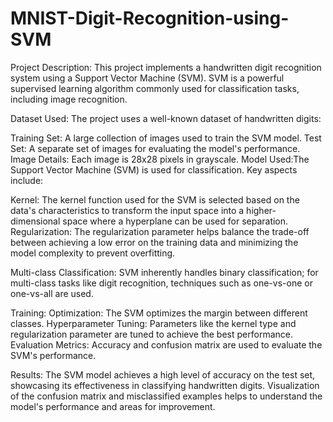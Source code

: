 # MNIST-Digit-Recognition-using-SVM
Project Description:
This project implements a handwritten digit recognition system using a Support Vector Machine (SVM). SVM is a powerful supervised learning algorithm commonly used for classification tasks, including image recognition.

Dataset Used:
The project uses a well-known dataset of handwritten digits:

Training Set: A large collection of images used to train the SVM model.
Test Set: A separate set of images for evaluating the model's performance.
Image Details: Each image is 28x28 pixels in grayscale.
Model Used:The Support Vector Machine (SVM) is used for classification. Key aspects include:

Kernel: The kernel function used for the SVM is selected based on the data's characteristics to transform the input space into a higher-dimensional space where a hyperplane can be used for separation.
Regularization: The regularization parameter helps balance the trade-off between achieving a low error on the training data and minimizing the model complexity to prevent overfitting.

Multi-class Classification: SVM inherently handles binary classification; for multi-class tasks like digit recognition, techniques such as one-vs-one or one-vs-all are used.

Training:
Optimization: The SVM optimizes the margin between different classes.
Hyperparameter Tuning: Parameters like the kernel type and regularization parameter are tuned to achieve the best performance.
Evaluation Metrics: Accuracy and confusion matrix are used to evaluate the SVM's performance.

Results:
The SVM model achieves a high level of accuracy on the test set, showcasing its effectiveness in classifying handwritten digits.
Visualization of the confusion matrix and misclassified examples helps to understand the model's performance and areas for improvement.
